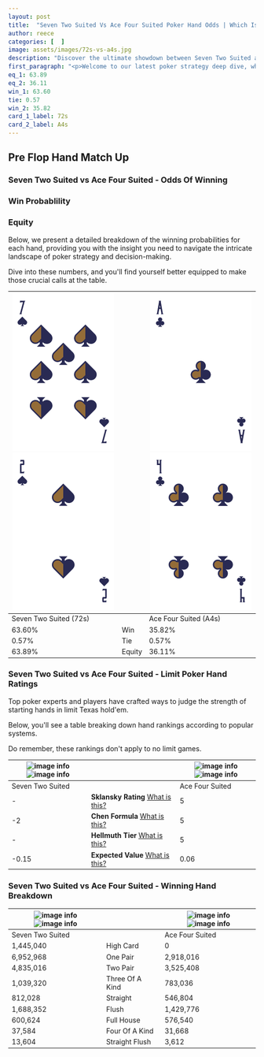 ```yaml
---
layout: post
title:  "Seven Two Suited Vs Ace Four Suited Poker Hand Odds | Which Is The Better Hand In Poker? A Complete Guide"
author: reece
categories: [  ]
image: assets/images/72s-vs-a4s.jpg
description: "Discover the ultimate showdown between Seven Two Suited and Ace Four Suited in poker! Uncover the odds, strategies, and scenarios where one hand triumphs over the other. Get ready to up your poker game with this thrilling analysis."
first_paragraph: "<p>Welcome to our latest poker strategy deep dive, where we're pitting two distinct hands against each other in a high-stakes showdown: Seven Two Suited vs Ace Four Suited.</p><p>In the dynamic world of poker, every decision counts, and knowing which hand holds the upper hand is key to your success at the table.</p><p>In this article, we'll dissect these two hands, explore the scenarios where one dominates the other, and equip you with the knowledge to make strategic choices that can tip the odds in your favor.</p><p>Get ready to unravel the intriguing dynamics of these poker hands and elevate your game to new heights.</p>"
eq_1: 63.89
eq_2: 36.11
win_1: 63.60
tie: 0.57
win_2: 35.82
card_1_label: 72s
card_2_label: A4s
---
```




[comment]: # (sp0)

## Pre Flop Hand Match Up

<div class="table hand-ratings" markdown="1"> 



### Seven Two Suited vs Ace Four Suited - Odds Of Winning


  
<div class="row graphs"> 
<div class="col-lg-6">
    <h3>Win Probablility</h3>
    <canvas id="WinChart"></canvas>
</div>
<div class="col-lg-6">
    <h3>Equity</h3>
    <canvas id="EquityChart"></canvas>
</div>
</div>

  Below, we present a detailed breakdown of the winning probabilities for each hand, providing you with the insight you need to navigate the intricate landscape of poker strategy and decision-making. 

Dive into these numbers, and you'll find yourself better equipped to make those crucial calls at the table.


    
| ![image info](assets/images/hand1/7.png) ![image info](assets/images/hand1/2.png) |  | ![image info](assets/images/hand2/a.png) ![image info](assets/images/hand2/4.png) |
| -------- | -------- | -------- |
| Seven Two Suited (72s) |  | Ace Four Suited (A4s) |
| 63.60% | Win | 35.82% |
| 0.57% | Tie | 0.57% |
| 63.89% | Equity | 36.11% |




[comment]: # (sp1)



### Seven Two Suited vs Ace Four Suited - Limit Poker Hand Ratings

Top poker experts and players have crafted ways to judge the strength of starting hands in limit Texas hold'em. 

Below, you'll see a table breaking down hand rankings according to popular systems. 

Do remember, these rankings don't apply to no limit games.


    
| ![image info](https://www.riverpairs.com/assets/images/hand1/7.png) ![image info](https://www.riverpairs.com/assets/images/hand1/2.png) |  | ![image info](https://www.riverpairs.com/assets/images/hand2/a.png) ![image info](https://www.riverpairs.com/assets/images/hand2/4.png) |
| -------- | -------- | -------- |
| Seven Two Suited |  | Ace Four Suited |
| - | **Sklansky Rating** [What is this?](/sklansky-rating-explained) | 5 |
| -2 | **Chen Formula** [What is this?](/chen-formula-explained) | 5 |
| - | **Hellmuth Tier** [What is this?](/Hellmuth-tier-explained) | 5 |
| -0.15 | **Expected Value** [What is this?](/expected-value-explained) | 0.06 |




[comment]: # (sp2)



### Seven Two Suited vs Ace Four Suited - Winning Hand Breakdown


    
| ![image info](https://www.riverpairs.com/assets/images/hand1/7.png) ![image info](https://www.riverpairs.com/assets/images/hand1/2.png) |  | ![image info](https://www.riverpairs.com/assets/images/hand2/a.png) ![image info](https://www.riverpairs.com/assets/images/hand2/4.png) |
| -------- | -------- | -------- |
| Seven Two Suited |  | Ace Four Suited |
| 1,445,040 | High Card | 0 |
| 6,952,968 | One Pair | 2,918,016 |
| 4,835,016 | Two Pair | 3,525,408 |
| 1,039,320 | Three Of A Kind | 783,036 |
| 812,028 | Straight | 546,804 |
| 1,688,352 | Flush | 1,429,776 |
| 600,624 | Full House | 576,540 |
| 37,584 | Four Of A Kind | 31,668 |
| 13,604 | Straight Flush | 3,612 |




[comment]: # (sp3)



</div>

[comment]: # (sp4)



[comment]: # (sp5)

